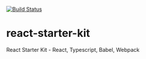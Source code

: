 [![Build Status](https://travis-ci.org/auvansang/react-starter-kit.svg?branch=master)](https://travis-ci.org/auvansang/react-starter-kit)

# react-starter-kit
React Starter Kit - React, Typescript, Babel, Webpack

